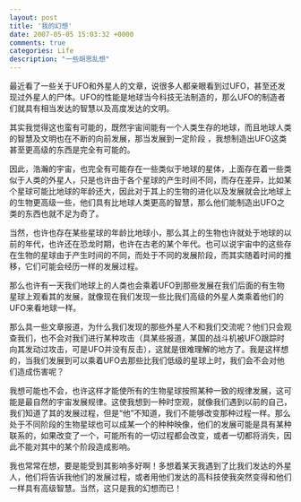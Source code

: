 ```yaml
---
layout: post
title: '我的幻想'
date: 2007-05-05 15:03:32 +0000
comments: true
categories: Life
description: "一些胡思乱想"
---
```


最近看了一些关于UFO和外星人的文章，说很多人都亲眼看到过UFO，甚至还发现过外星人的尸体。UFO的性能是地球当今科技无法制造的，那么UFO的制造者们就具有相当发达的智慧以及高度发达的文明。   
   
其实我觉得这也蛮有可能的，既然宇宙间能有一个人类生存的地球，而且地球人类的智慧及文明也在不断的向前发展，那当发展到一定阶段 ，我想制造出UFO这类甚至更高级的东西是完全有可能的。   
<!-- more -->
   
因此，浩瀚的宇宙，也完全有可能存在一些类似于地球的星体，上面存在着一些类似于人类的外星人，只是也许由于各个星球的产生时间不同，而存在差异，比如某个星球可能比地球的年龄还大，因此对于其上的生物的进化以及发展就会比地球上的生物更高级一些，他们具有比地球人类更高的智慧，那么他们能制造出UFO之类的东西也就不足为奇了。   
   
当然，也许也存在某些星球的年龄比地球小，那么其上的生物也许就处于地球的以前的年代，也许还在恐龙时期，也许在古老的某个年代。也可以说宇宙中的这些存在生物的星球由于产生时间的不同，而处于不同的发展阶段，而其实随着时间的推移，它们可能会经历一样的发展过程。   
   
那么也许有一天我们地球上的人类也会乘着UFO到那些发展在我们后面的有生物星球上观看其的发展，就像现在我们发现一些比我们高级的外星人类乘着他们的UFO来看地球一样。   
   
那么具一些文章报道，为什么我们发现的那些外星人不和我们交流呢？他们只会观查我们，也不会对我们进行某种攻击（具某些报道，某国的战斗机被UFO跟踪时向其发动过攻击，可是UFO并没有反击），这就是很难理解的地方了。我是这样想的，当我们发展到可以乘着UFO去那些比我们低级的星球上时，我们会不会对他们造成伤害呢？   
   
我想可能也不会，也许这样才能使所有的生物星球按照某种一致的规律发展，这可能是最自然的宇宙发展规律。这使我想到一种时空观，就像我们遇到以前的自己，我们知道了其的发展过程，但是“他”不知道，我们不能够改变那种过程一样。那么处于不同阶段的生物星球也可以成某一个的种种映像，他们的发展可能是具有某种联系的，如果改变了一个，可能所有的一切过程都会改变，或者一切都将消失，因此不能对其中的某个阶段造成影响。   
   
我也常常在想，要是能受到其影响多好啊！多想着某天我遇到了比我们发达的外星人，他们将告诉我他们的发展过程，或者用他们发达的高科技使我突然变得和他们一样具有高级智慧。当然，这只是我的幻想而已！   